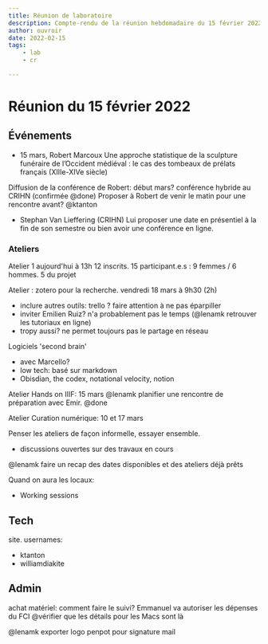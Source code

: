 ```yaml
---
title: Réunion de laboratoire
description: Compte-rendu de la réunion hebdomadaire du 15 février 2022
author: ouvroir
date: 2022-02-15
tags:
    - lab
    - cr

---
```


# Réunion du 15 février 2022


## Événements

- 15 mars, Robert Marcoux Une approche statistique de la sculpture funéraire de l’Occident médiéval : le cas des tombeaux de prélats français (XIIIe-XIVe siècle)

Diffusion de la conférence de Robert: début mars? 
conférence hybride au CRIHN (confirmée @done)
Proposer à Robert de venir le matin pour une rencontre avant? @ktanton

- Stephan Van Lieffering (CRIHN)
  Lui proposer une date en présentiel à la fin de son semestre ou bien avoir une conférence en ligne.

### Ateliers

Atelier 1 aujourd'hui à 13h
12 inscrits. 15 participant.e.s : 9 femmes / 6 hommes. 5 du projet

Atelier : zotero pour la recherche. vendredi 18 mars à 9h30 (2h)

- inclure autres outils: trello ? faire attention à ne pas éparpiller 
- inviter Emilien Ruiz? n'a probablement pas le temps (@lenamk retrouver les tutoriaux en ligne)
- tropy aussi? ne permet toujours pas le partage en réseau

Logiciels 'second brain'

- avec Marcello? 
- low tech: basé sur markdown
- Obisdian, the codex, notational velocity, notion

Atelier Hands on IIIF: 15 mars
@lenamk planifier une rencontre de préparation avec Emir. @done

Atelier Curation numérique: 10 et 17 mars

Penser les ateliers de façon informelle, essayer ensemble. 

- discussions ouvertes sur des travaux en cours

@lenamk faire un recap des dates disponibles et des ateliers déjà prêts

Quand on aura les locaux: 

- Working sessions


## Tech

site. usernames: 

- ktanton
- williamdiakite

## Admin

achat matériel: comment faire le suivi? 
Emmanuel va autoriser les dépenses du FCI
@vérifier que les détails pour les Macs sont là




@lenamk exporter logo penpot pour signature mail